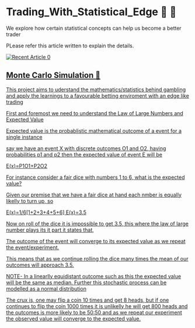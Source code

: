 # Trading_With_Statistical_Edge 💸 🤑
We explore how certain statistical concepts can help us become a better trader

PLease refer this article written to explain the details.

<a target="_blank" href="https://github-readme-medium-recent-article.vercel.app/medium/@NamanTejaswi_13843/0"><img src="https://github-readme-medium-recent-article.vercel.app/medium/@NamanTejaswi_13843/0" alt="Recent Article 0"> 

## Monte Carlo Simulation 🎲
This project aims to uderstand the mathematics/statistics behind gambling and apply the learnings to a favourable betting enviroment with an edge like trading

First and foremost we need to understand the Law of Large Numbers and Expected Value

Expected value is the probablistic mathematical outcome of a event for a single instance

say we have an event X with discrete outcomes O1 and O2, having probabilities p1 and p2 then the expected value of event E will be

E(x)=P1O1+P2O2

For instance consider a fair dice with numbers 1 to 6, what is the expected value?

Given our premise that we have a fair dice at hand each nmber is equally likelly to turn up, so

E(x)=1/6[1+2+3+4+5+6] E(x)=3.5

Now on roll of the dice it is impossible to get 3.5, this where the law of large number plays its it part it states that,

The outcome of the event will converge to its expected value as we repeat the event/experiment.

This means that as we continue rolling the dice many times the mean of our outcomes will approach 3.5.

NOTE- In a linearlly equidistant outcome such as this the expected value will be the same as median. Further this stochastic process can be modelled as a normal distribution

The crux is, one may flip a coin 10 times and get 8 heads, but if one continues to flip the coin 1000 times it is unlikelly he will get 800 heads and the outcomes is more likely to be 50:50 and as we repeat our experiment the observed value will converge to the expected value.
